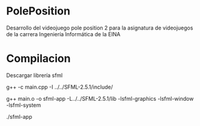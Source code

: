 # PolePosition
Desarrollo del videojuego pole position 2 para la asignatura de videojuegos de la carrera Ingeniería Informática de la EINA

# Compilacion
Descargar librería sfml

g++ -c main.cpp -I ../../SFML-2.5.1/include/

g++ main.o -o sfml-app -L../../SFML-2.5.1/lib -lsfml-graphics -lsfml-window -lsfml-system

./sfml-app 

